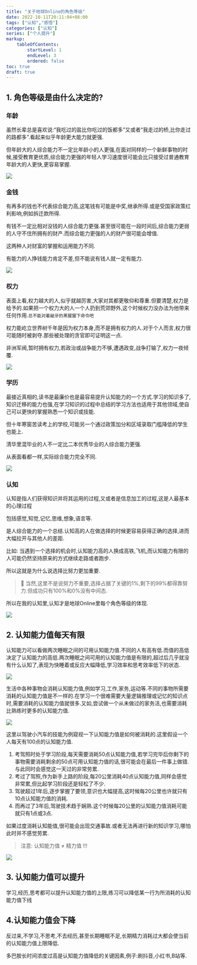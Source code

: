 ```yaml
---
title: "关于地球Online的角色等级"
date: 2022-10-11T20:11:04+08:00
tags: ["认知","感悟"]
categories: ["认知"]
series: ["个人提升"]
markup:
    tableOfContents:
        startLevel: 1
        endLevel: 3
        ordered: false
toc: true
draft: true
---
```


## 1. 角色等级是由什么决定的?

### 年龄

虽然长辈总是喜欢说:“我吃过的盐比你吃过的饭都多”又或者“我走过的桥,比你走过的路都多”.看起来似乎年龄更大能力就更强.

但年龄大的人综合能力不一定比年龄小的人更强,在面对同样的一个新鲜事物的时候,接受教育更优质,综合能力更强的年轻人学习速度很可能会比只接受过普通教育年龄大的人更快,更容易掌握.

![](/images/earthonline/age.jpg)

### 金钱

有再多的钱也不代表综合能力高,这笔钱有可能是中奖,继承所得.或是受国家政策红利影响,例如拆迁款所得.

有钱不一定比相对没钱的人综合能力更强.甚至很可能在一段时间后,综合能力更弱的人守不住所拥有的财产.而综合能力更强的人的财产很可能会增值.

这两种人对财富的掌握和运用能力不同.

有能力的人挣钱能力肯定不差,但不能说有钱人就一定有能力.

![](/images/earthonline/goldenCoins.jpg)

### 权力

表面上看,权力越大的人,似乎就越厉害,大家对其都更敬仰和尊重.但要清楚,权力是给予的.如果把一个权力大的人一个人扔到荒郊野外,这个时候权力没办法为他带来任何作用.` 总不能对着龇牙的黑猩猩下命令吧 `

权力能屹立世界树千年是因为权力本身,而不是拥有权力的人.对于个人而言,权力很可能随时被剥夺.那些被处理的贪官即可证明这一点.

非洲军阀,暂时拥有权力,若政治或战争能力不够,遭遇政变,战争打输了,权力一夜倾覆.

![](/images/earthonline/power.jpg)

### 学历

最接近真相的,读书是最廉价也是最容易提升认知能力的一个方式.学习的知识多了,知识迁移的能力也强,在学习知识的过程中总结的学习方法也适用于其他领域,使自己可以更快的掌握熟悉一个知识或技能.

但十年寒窗苦读考上的学校,可能另一个通过政策加分和区域录取门槛降低的学生也能上.

清华里混毕业的人不一定比二本优秀毕业的人综合能力更强.

从表面看都一样,实际综合能力完全不同.

![](/images/earthonline/xueli.jpg)

### 认知

认知是指人们获得知识并将其运用的过程,又或者是信息加工的过程,这是人最基本的心理过程

包括感觉,知觉,记忆,思维,想象,语言等.

是人综合能力的一个总结.认知高的人在做选择的时候更容易获得正确的选择,进而大幅拉开与其他人的差距.

比如: 当遇到一个选择的机会时,认知能力高的人换成高铁,飞机,而认知能力有限的人可能仍然坚持原来的方式继续走路或者跑步.

所以这就是为什么说选择比努力更加重要.

> 🚧 当然,这里不是说努力不重要,选择占据了关键的1%,剩下的99%都得靠努力.但成功只有100%和0%没有中间态.

所以在我的认知里,认知才是地球Online里每个角色等级的体现.

![](/images/earthonline/consciousness.jpg)

## 2. 认知能力值每天有限

认知能力可以看做两次睡眠之间的可用认知能力值.不同的人有高有低.而值的高低决定了认知能力的高低.两次睡眠之间可用的认知能力值是有限的,超过后几乎就没有什么认知了,表现为快睡着或反应大幅降低,学习效率和思考效率低下的状态.

![](/images/earthonline/battery.jpg)

生活中各种事物会消耗认知能力值,例如学习,工作,家务,运动等.不同的事物所需要消耗的认知能力值是不一样的.在学习一个很难需要大量逻辑推理或记忆的知识点时,需要消耗的认知能力值就很多.又如,尝试做一个从未做过的家务活,也需要消耗比熟练时更多的认知能力值.

![](/images/earthonline/learning.jpg)

这里以驾驶小汽车的技能为例窥视一下认知能力值是如何被消耗的.这里假设一个人每天有100点的认知能力值.

1. 考驾照时处于学习阶段,每天需要消耗50点认知能力值,若学习完毕后你剩下的事物需要消耗剩余的50点可用认知能力值的话,很可能会在最后一件事上做错.与此同时会感觉这一天过的非常劳累.
2. 考过了驾照,作为新手上路的阶段,每20公里消耗40点认知能力值,同样会感觉非常累,但比起学习阶段还是轻松了不少.
3. 驾驶超过1年后,逐步掌握了要领,意识也大幅提高,这时候每20公里也许就只有10点认知能力值的消耗.
4. 而再过了3年后,驾驶技术趋于娴熟.这个时候每20公里的认知能力值消耗可能就只有1点或3点.

如果过度消耗认知能值,很可能会出现交通事故.或者无法再进行新的知识学习,哪怕此时并不感觉劳累.

> 注意: 认知能力值 ≠ 精力值 !!!

![](/images/earthonline/driving.jpg)

## 3. 认知能力值可以提升

学习,经历,思考都可以提升认知能力值的上限,练习可以降低某一行为所消耗的认知能力值下线

## 4.认知能力值会下降

反过来,不学习,不思考,不去经历,甚至长期睡眠不足,长期精力消耗过大都会使当前的认知能力值上限降低.

多巴胺长时间浓度过高是认知能力值降低的关键因素,例子:刷抖音,小红书,B站等.
